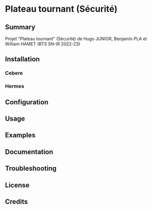 # Plateau tournant (Sécurité)

## Summary

Projet "Plateau tournant" (Sécurité) de Hugo JUNIOR, Benjamin PLA et William HAMET (BTS SN-IR 2022-23)

## Installation

### Cebere

### Hermes

## Configuration

## Usage

## Examples

## Documentation

## Troubleshooting

## License

## Credits